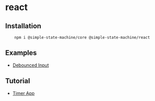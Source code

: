 # react

## Installation

```
    npm i @simple-state-machine/core @simple-state-machine/react
```

## Examples
- [Debounced Input](https://codesandbox.io/p/sandbox/debounce-stg462)

## Tutorial
- [Timer App](./docs/tutorial.md)